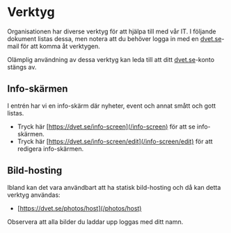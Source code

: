 # Verktyg
Organisationen har diverse verktyg för att hjälpa till med vår IT.
I följande dokument listas dessa, men notera att du behöver logga in med en [dvet.se](https://dvet.se)-mail
för att komma åt verktygen.

Olämplig användning av dessa verktyg kan leda till att ditt [dvet.se](https://dvet.se)-konto stängs av.

## Info-skärmen
I entrén har vi en info-skärm där nyheter, event och annat smått och gott listas.
* Tryck här [https://dvet.se/info-screen](/info-screen) för att se info-skärmen.
* Tryck här [https://dvet.se/info-screen/edit](/info-screen/edit) för att redigera info-skärmen.

## Bild-hosting
Ibland kan det vara användbart att ha statisk bild-hosting och då kan detta verktyg användas:
* [https://dvet.se/photos/host](/photos/host)

Observera att alla bilder du laddar upp loggas med ditt namn.
